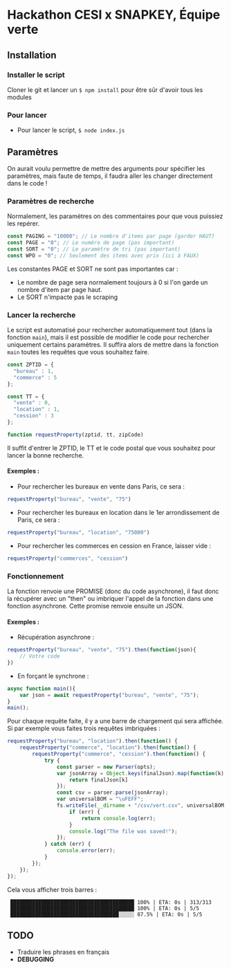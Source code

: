 # Hackathon CESI x SNAPKEY, Équipe verte

## Installation

### Installer le script

Cloner le git et lancer un `$ npm install` pour être sûr d'avoir tous les modules

### Pour lancer

- Pour lancer le script, `$ node index.js`

## Paramètres

On aurait voulu permettre de mettre des arguments pour spécifier les paramètres, mais faute de temps, il faudra aller les changer directement dans le code !

### Paramètres de recherche

Normalement, les paramètres on des commentaires pour que vous puissiez les repérer.

```js
const PAGING = "10000"; // Le nombre d'items par page (garder HAUT)
const PAGE = "0"; // Le numéro de page (pas important)
const SORT = "0"; // Le paramètre de tri (pas important)
const WPO = "0"; // Seulement des items avec prix (ici à FAUX)
```

Les constantes PAGE et SORT ne sont pas importantes car :
- Le nombre de page sera normalement toujours à 0 si l'on garde un nombre d'item par page haut.
- Le SORT n'impacte pas le scraping

### Lancer la recherche

Le script est automatisé pour rechercher automatiquement tout (dans la fonction `main`), mais il est possible de modifier le code pour rechercher uniquement certains paramètres. Il suffira alors de mettre dans la fonction `main` toutes les requêtes que vous souhaitez faire.
```js
const ZPTID = {
  "bureau" : 1,
  "commerce" : 5
};

const TT = {
  "vente" : 0,
  "location" : 1,
  "cession" : 3
};

function requestProperty(zptid, tt, zipCode)
```

Il suffit d'entrer le ZPTID, le TT et le code postal que vous souhaitez pour lancer la bonne recherche. 

#### Exemples :
- Pour rechercher les bureaux en vente dans Paris, ce sera :
```js
requestProperty("bureau", "vente", "75")
```
- Pour rechercher les bureaux en location dans le 1er arrondissement de Paris, ce sera :
```js
requestProperty("bureau", "location", "75000")
```
- Pour rechercher les commerces en cession en France, laisser vide :
```js
requestProperty("commerces", "cession")
```

### Fonctionnement

La fonction renvoie une PROMISE (donc du code asynchrone), il faut donc la récupérer avec un "then" ou imbriquer l'appel de la fonction dans une fonction asynchrone. Cette promise renvoie ensuite un JSON.

#### Exemples :

- Récupération asynchrone :
```js
requestProperty("bureau", "vente", "75").then(function(json){
	// Votre code
})
```
- En forçant le synchrone :
```js
async function main(){
	var json = await requestProperty("bureau", "vente", "75");
}
main();
```

Pour chaque requête faite, il y a une barre de chargement qui sera affichée. Si par exemple vous faites trois requêtes imbriquées :
```js
requestProperty("bureau", "location").then(function() {
    requestProperty("commerce", "location").then(function() {
        requestProperty("commerce", "cession").then(function() {
            try {
                const parser = new Parser(opts);
                var jsonArray = Object.keys(finalJson).map(function(k) {
                    return finalJson[k]
                });
                const csv = parser.parse(jsonArray);
                var universalBOM = "\uFEFF";
                fs.writeFile(__dirname + "/csv/vert.csv", universalBOM + csv, function(err) {
                    if (err) {
                        return console.log(err);
                    }
                    console.log("The file was saved!");
                });
            } catch (err) {
                console.error(err);
            }
        });
    });
});
```

Cela vous afficher trois barres :

```
 ████████████████████████████████████████ 100% | ETA: 0s | 313/313
 ████████████████████████████████████████ 100% | ETA: 0s | 5/5
 ███████████████████████████████████░░░░░ 87.5% | ETA: 0s | 5/5
```

## TODO

- Traduire les phrases en français
- **DEBUGGING**